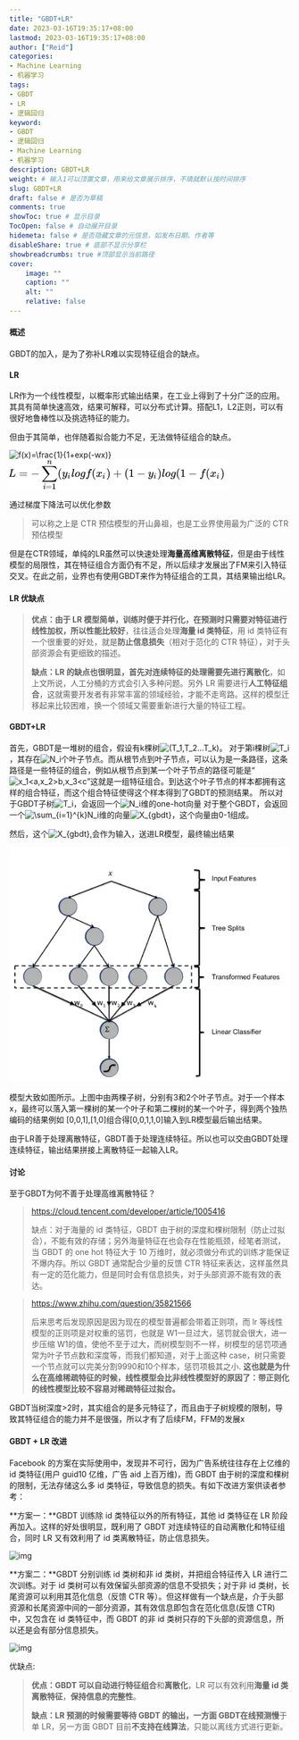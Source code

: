 ```yaml
---
title: "GBDT+LR"
date: 2023-03-16T19:35:17+08:00
lastmod: 2023-03-16T19:35:17+08:00
author: ["Reid"]
categories: 
- Machine Learning
- 机器学习
tags: 
- GBDT
- LR
- 逻辑回归
keyword:
- GBDT
- 逻辑回归
- Machine Learning
- 机器学习
description: GBDT+LR
weight: # 输入1可以顶置文章，用来给文章展示排序，不填就默认按时间排序
slug: GBDT+LR
draft: false # 是否为草稿
comments: true
showToc: true # 显示目录
TocOpen: false # 自动展开目录
hidemeta: false # 是否隐藏文章的元信息，如发布日期、作者等
disableShare: true # 底部不显示分享栏
showbreadcrumbs: true #顶部显示当前路径
cover:
    image: ""
    caption: ""
    alt: ""
    relative: false
---
```



#### 概述

GBDT的加入，是为了弥补LR难以实现特征组合的缺点。

#### LR

LR作为一个线性模型，以概率形式输出结果，在工业上得到了十分广泛的应用。
其具有简单快速高效，结果可解释，可以分布式计算。搭配L1，L2正则，可以有很好地鲁棒性以及挑选特征的能力。

但由于其简单，也伴随着拟合能力不足，无法做特征组合的缺点。

![f(x)=\frac{1}{1+exp(-wx)}](https://math.jianshu.com/math?formula=f(x)%3D%5Cfrac%7B1%7D%7B1%2Bexp(-wx)%7D)
![gs](https://raw.githubusercontent.com/Reid00/image-host/main/20220608/image.749i3i2h7gc0.webp)

通过梯度下降法可以优化参数

> 可以称之上是 CTR 预估模型的开山鼻祖，也是工业界使用最为广泛的 CTR 预估模型

但是在CTR领域，单纯的LR虽然可以快速处理**海量高维离散特征**，但是由于线性模型的局限性，其在特征组合方面仍有不足，所以后续才发展出了FM来引入特征交叉。在此之前，业界也有使用GBDT来作为特征组合的工具，其结果输出给LR。

#### LR 优缺点

>**优点：**由于 LR 模型简单，训练时便于并行化，在预测时只需要对特征进行线性加权，所以**性能比较好**，往往适合处理**海量 id 类特征**，用 id 类特征有一个很重要的好处，就是**防止信息损失**（相对于范化的 CTR 特征），对于头部资源会有更细致的描述。
>
>**缺点：**LR 的缺点也很明显，首先对连续特征的处理需要先进行**离散化**，如上文所说，人工分桶的方式会引入多种问题。另外 LR 需要进行**人工特征组合**，这就需要开发者有非常丰富的领域经验，才能不走弯路。这样的模型迁移起来比较困难，换一个领域又需要重新进行大量的特征工程。



#### GBDT+LR

首先，GBDT是一堆树的组合，假设有k棵树![(T_1,T_2...T_k)](https://math.jianshu.com/math?formula=(T_1%2CT_2...T_k))。
 对于第i棵树![T_i](https://math.jianshu.com/math?formula=T_i)，其存在![N_i](https://math.jianshu.com/math?formula=N_i)个叶子节点。而从根节点到叶子节点，可以认为是一条路径，这条路径是一些特征的组合，例如从根节点到某一个叶子节点的路径可能是“![x_1<a,x_2>b,x_3<c](https://math.jianshu.com/math?formula=x_1%3Ca%2Cx_2%3Eb%2Cx_3%3Cc)”这就是一组特征组合。到达这个叶子节点的样本都拥有这样的组合特征，而这个组合特征使得这个样本得到了GBDT的预测结果。
 所以对于GBDT子树![T_i](https://math.jianshu.com/math?formula=T_i)，会返回一个![N_i](https://math.jianshu.com/math?formula=N_i)维的one-hot向量
 对于整个GBDT，会返回一个![\sum_{i=1}^{k}N_i](https://math.jianshu.com/math?formula=%5Csum_%7Bi%3D1%7D%5E%7Bk%7DN_i)维的向量![X_{gbdt}](https://math.jianshu.com/math?formula=X_%7Bgbdt%7D)，这个向量由0-1组成。

然后，这个![X_{gbdt}](https://math.jianshu.com/math?formula=X_%7Bgbdt%7D),会作为输入，送进LR模型，最终输出结果

![img](https://raw.githubusercontent.com/Reid00/image-host/main/20220610/image.kq9wdk6lmdc.webp)

模型大致如图所示。上图中由两棵子树，分别有3和2个叶子节点。对于一个样本x，最终可以落入第一棵树的某一个叶子和第二棵树的某一个叶子，得到两个独热编码的结果例如
 [0,0,1],[1,0]组合得[0,0,1,1,0]输入到LR模型最后输出结果。


由于LR善于处理离散特征，GBDT善于处理连续特征。所以也可以交由GBDT处理连续特征，输出结果拼接上离散特征一起输入LR。


#### 讨论

至于GBDT为何不善于处理高维离散特征？

> https://cloud.tencent.com/developer/article/1005416
>
> 缺点：对于海量的 id 类特征，GBDT 由于树的深度和棵树限制（防止过拟合），不能有效的存储；另外海量特征在也会存在性能瓶颈，经笔者测试，当 GBDT 的 one hot 特征大于 10 万维时，就必须做分布式的训练才能保证不爆内存。所以 GBDT 通常配合少量的反馈 CTR 特征来表达，这样虽然具有一定的范化能力，但是同时会有信息损失，对于头部资源不能有效的表达。

>https://www.zhihu.com/question/35821566
>
>后来思考后发现原因是因为现在的模型普遍都会带着正则项，而 lr 等线性模型的正则项是对权重的惩罚，也就是 W1一旦过大，惩罚就会很大，进一步压缩 W1的值，使他不至于过大，而树模型则不一样，树模型的惩罚项通常为叶子节点数和深度等，而我们都知道，对于上面这种 case，树只需要一个节点就可以完美分割9990和10个样本，惩罚项极其之小.
>**这也就是为什么在高维稀疏特征的时候，线性模型会比非线性模型好的原因了：带正则化的线性模型比较不容易对稀疏特征过拟合。**

GBDT当树深度>2时，其实组合的是多元特征了，而且由于子树规模的限制，导致其特征组合的能力并不是很强，所以才有了后续FM，FFM的发展x


#### GBDT + LR 改进

Facebook 的方案在实际使用中，发现并不可行，因为广告系统往往存在上亿维的 id 类特征(用户 guid10 亿维，广告 aid 上百万维)，而 GBDT 由于树的深度和棵树的限制，无法存储这么多 id 类特征，导致信息的损失。有如下改进方案供读者参考：

**方案一：**GBDT 训练除 id 类特征以外的所有特征，其他 id 类特征在 LR 阶段再加入。这样的好处很明显，既利用了 GBDT 对连续特征的自动离散化和特征组合，同时 LR 又有效利用了 id 类离散特征，防止信息损失。

![img](https://blog-10039692.file.myqcloud.com/1499309378679_1105_1499309380228.png)

**方案二：**GBDT 分别训练 id 类树和非 id 类树，并把组合特征传入 LR 进行二次训练。对于 id 类树可以有效保留头部资源的信息不受损失；对于非 id 类树，长尾资源可以利用其范化信息（反馈 CTR 等）。但这样做有一个缺点是，介于头部资源和长尾资源中间的一部分资源，其有效信息即包含在范化信息(反馈 CTR) 中，又包含在 id 类特征中，而 GBDT 的非 id 类树只存的下头部的资源信息，所以还是会有部分信息损失。


![img](https://blog-10039692.file.myqcloud.com/1499309348373_993_1499309349919.jpg)

优缺点:

>**优点：**GBDT 可以**自动进行特征组合**和**离散化**，LR 可以有效利用**海量 id 类离散特征**，**保持信息的完整性**。
>
>**缺点：**LR 预测的时候需要等待 GBDT 的输出，一方面 GBDT**在线预测慢**于单 LR，另一方面 GBDT 目前**不支持在线算法**，只能以离线方式进行更新。